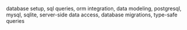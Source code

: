 database setup, sql queries, orm integration, data modeling, postgresql, mysql, sqlite, server-side data access, database migrations, type-safe queries